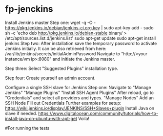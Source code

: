 # fp-jenckins
Install Jenkins master
Step one:
wget -q -O - https://pkg.jenkins.io/debian/jenkins-ci.org.key | sudo apt-key add -
sudo sh -c 'echo deb http://pkg.jenkins.io/debian-stable binary/ > /etc/apt/sources.list.d/jenkins.list'
sudo apt-get update
sudo apt-get install jenkins
Step two: After installation save the temporary password to activate Jenkins initially. It can be also retrieved from here:
/var/lib/jenkins/secrets/initialAdminPassword
Navigate to "http://<your instance/vm ip>:8080" and initiate the Jenkins master.

Step three: Select "Suggested Plugins" installation type.

Step four: Create yourself an admin account.

Configure a single SSH slave for Jenkins
Step one:
Navigate to "Manage Jenkins"
"Manage Plugins"
"Install SSH Agent Plugins"
After reload, go to "Credentials" and select all providers and types.
"Manage Nodes"
Add an SSH Node
Fill out Credentials Further examples for setup: https://wiki.jenkins.io/display/JENKINS/SSH+Slaves+plugin
Install Java on slave if needed. https://www.digitalocean.com/community/tutorials/how-to-install-java-on-ubuntu-with-apt-get
Voila!

#For running the tests
